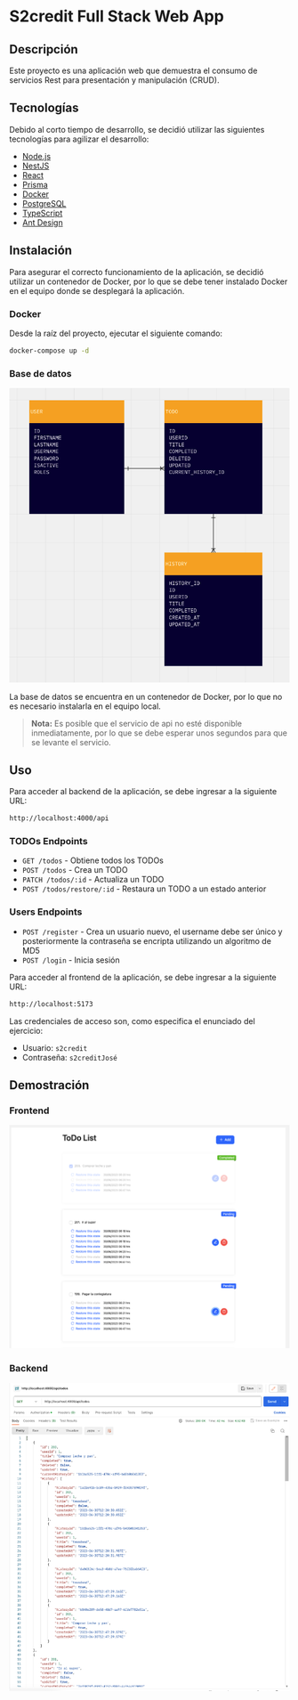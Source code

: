 # S2credit Full Stack Web App

## Descripción

Este proyecto es una aplicación web que demuestra el consumo de servicios Rest para presentación y manipulación (CRUD).

## Tecnologías

Debido al corto tiempo de desarrollo, se decidió utilizar las siguientes tecnologías para agilizar el desarrollo:

- [Node.js](https://nodejs.org/es/)
- [NestJS](https://nestjs.com/)
- [React](https://es.reactjs.org/)
- [Prisma](https://www.prisma.io/)
- [Docker](https://www.docker.com/)
- [PostgreSQL](https://www.postgresql.org/)
- [TypeScript](https://www.typescriptlang.org/)
- [Ant Design](https://ant.design/)

## Instalación

Para asegurar el correcto funcionamiento de la aplicación, se decidió utilizar un contenedor de Docker, por lo que se debe tener instalado Docker en el equipo donde se desplegará la aplicación.

### Docker

Desde la raíz del proyecto, ejecutar el siguiente comando:

```bash
docker-compose up -d
```

### Base de datos

![Diagrama de la base de datos](./images/db-diagram.png)

La base de datos se encuentra en un contenedor de Docker, por lo que no es necesario instalarla en el equipo local.

> **Nota:** Es posible que el servicio de api no esté disponible inmediatamente, por lo que se debe esperar unos segundos para que se levante el servicio.

## Uso

Para acceder al backend de la aplicación, se debe ingresar a la siguiente URL:

```bash
http://localhost:4000/api
```

### TODOs Endpoints

- `GET /todos` - Obtiene todos los TODOs
- `POST /todos` - Crea un TODO
- `PATCH /todos/:id` - Actualiza un TODO
- `POST /todos/restore/:id` - Restaura un TODO a un estado anterior

### Users Endpoints

- `POST /register` - Crea un usuario nuevo, el username debe ser único y posteriormente la contraseña se encripta utilizando un algoritmo de MD5
- `POST /login` - Inicia sesión

Para acceder al frontend de la aplicación, se debe ingresar a la siguiente URL:

```bash
http://localhost:5173
```

Las credenciales de acceso son, como especifica el enunciado del ejercicio:

- Usuario: `s2credit`
- Contraseña: `s2creditJosé`

## Demostración

### Frontend

![Frontend](./images/frontend-screenshot.png)

### Backend

![Backend](./images/backend-screenshot.png)
